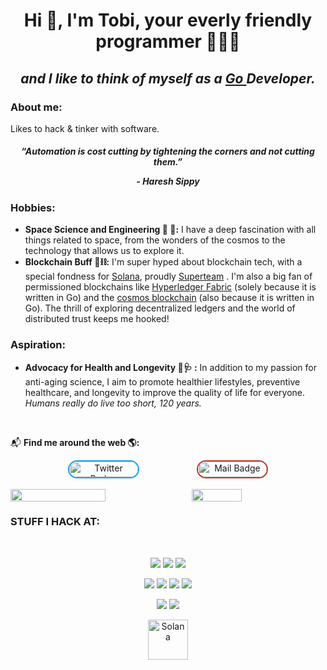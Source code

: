 <h1 align="center">
    Hi 👋, I'm Tobi, your everly friendly programmer 👨🏼‍💻
</h1>

<h2 align="center">
    <i>and I like to think of myself as a <b><a href="https://go.dev/">Go </a>Developer.</b></i>
</h2>

<h3>About me:</h3>
Likes to hack & tinker with software.

<h5 align="center">
<blackquote>
        “Automation is cost cutting by tightening the corners and not cutting them.”
        <p><i>- Haresh Sippy</i></p>
</blackquote>
</h5>

<h3>Hobbies:</h3>

- **Space Science and Engineering 📡 🚀:** I have a deep fascination with all things related to space, from the wonders of the cosmos to the technology that allows us to explore it.
- **Blockchain Buff 🧱⛓️:** I'm super hyped about blockchain tech, with a special fondness for [Solana](https://solana.com/), proudly [Superteam](https://superteam.fun/) . I'm also a big fan of  permissioned blockchains like [Hyperledger Fabric](https://www.hyperledger.org/projects/fabric) (solely because it is written in Go) and the [cosmos blockchain](https://cosmos.network/) (also because it is written in Go). The thrill of exploring decentralized ledgers and the world of distributed trust keeps me hooked!

<h3>Aspiration:</h3>

- **Advocacy for Health and Longevity 🍏🩺 :** In addition to my passion for anti-aging science, I aim to promote healthier lifestyles, preventive healthcare, and longevity to improve the quality of life for everyone. _Humans really do live too short, 120 years._

<br>

📬 <b>Find me around the web 🌎:</b>

<div align="center">
<div style="display: flex; justify-content: space-evenly; align-items: center;">
    <a href="https://twitter.com/oluwatobialone" style="text-decoration: none;">
        <img src="https://img.shields.io/badge/-@oluwatobialone-1ca0f1?style=flat&labelColor=1ca0f1&logo=twitter&logoColor=white" alt="Twitter Badge" style="border-radius: 20px; border: 2px solid #1ca0f1; width: 110px; height: 25px;">
    </a>
    <a href="mailto:giwaoluwatobi@gmail.com" style="text-decoration: none;">
        <img src="https://img.shields.io/badge/-oluwatobi-c0392b?style=flat&labelColor=c0392b&logo=gmail&logoColor=white" alt="Mail Badge" style="border-radius: 20px; border: 2px solid #c0392b; width: 110px; height: 25px;">
    </a>
    </a>
</div>
</div>

<br >

<div style="display: flex; flex-wrap: wrap; justify-content: space-between;">
    <img align="left" width="55%" src="https://github-readme-stats.vercel.app/api?username=tobigiwa&show_icons=true&theme=tokyonight&hide_border=true">
    <img align="left" width="40%" src="https://github-readme-stats.vercel.app/api/top-langs/?username=tobigiwa&layout=compact">

<div>
    <br >
</div>

</div>

### **STUFF I HACK AT:**

</br>

<div align="center">
    <p align="center">
        <a href="#"><img src="https://img.shields.io/badge/-Backend-3C873A?style=for-the-badge&labelColor=black&logo=serverless&logoColor=3C873A"></a>
        <a href="#"><img src="https://img.shields.io/badge/-Web3-7931E6?style=for-the-badge&labelColor=black&logo=ethereum&logoColor=7931E6"></a>
        <a href="#"><img src="https://img.shields.io/badge/-Microservices-FFD700?style=for-the-badge&labelColor=black&logo=micropython&logoColor=FFD700"></a>
    </p>
    <p align="center">
    <a href="#"><img src="https://img.shields.io/badge/-Go-00ADD8?style=for-the-badge&labelColor=black&logo=go&logoColor=00ADD8"></a>
        <a href="#"><img src="https://img.shields.io/badge/-Rust-007acc?style=for-the-badge&labelColor=black&logo=rust&logoColor=007acc"></a>
        <a href="#"><img src="https://img.shields.io/badge/-Python-3776AB?style=for-the-badge&labelColor=black&logo=python&logoColor=3776AB"></a>
           <a href="#"><img src="https://img.shields.io/badge/-HTMX-4285F4?style=for-the-badge&labelColor=black&logo=HTMX&logoColor=4285F4"></a>
    </p>
    <p align="center">
        <a href="#"><img src="https://img.shields.io/badge/-Amazon%20Web%20Services-232F3E?style=for-the-badge&labelColor=black&logo=amazon-aws&logoColor=FF9900"></a>
        <a href="#"><img src="https://img.shields.io/badge/-Google%20Cloud%20Platform-4285F4?style=for-the-badge&labelColor=black&logo=google-cloud&logoColor=4285F4"></a>
    </p>
</div>

<div align="center">
    <a href="https://emoji.gg/emoji/7187-solana"><img src="https://cdn3.emoji.gg/emojis/7187-solana.png" width="64px" height="64px" alt="Solana"></a>
</div>

